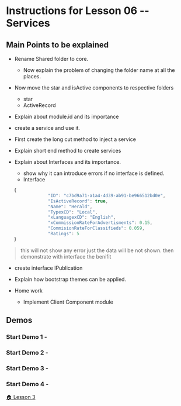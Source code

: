 # Instructions for **Lesson 06 -- Services**

## Main Points to be explained
* Rename Shared folder to core.
  * Now explain the problem of changing the folder name at all the places. 
* Now move the star and isActive components to respective folders
  * star
  * ActiveRecord
* Explain about module.id and its importance


* create a service and use it. 
* First create the long cut method to inject a service
* Explain short end method to create services
* Explain about Interfaces and its importance. 
  * show why it can introduce errors if no interface is defined. 
  * Interface

``` typescript
   {
                "ID": "c7bd9a71-a1a4-4d39-ab91-be966512bd0e",
                "IsActiveRecord": true,
                "Name": "Herald",
                "TypexCD": "Local",
                "xLanguagexCD": "English",
                "xCommissionRateForAdvertisments": 0.15,
                "CommisionRateForClassifieds": 0.059,
                "Ratings": 5
   }
```

> this will not show any error just the data will be not shown. then demonstrate with interface the benifit

* create interface IPublication


* Explain how bootstrap themes can be applied.

* Home work

  * Implement Client Component module

## Demos

### **Start Demo 1** -


### **Start Demo 2** -


### **Start Demo 3** -

### **Start Demo 4** -


 [ :house: Lesson 3](https://github.com/costaivo/AngularJs2-AdManager/tree/Dev/02_AdManager/03_Lesson/Start) 